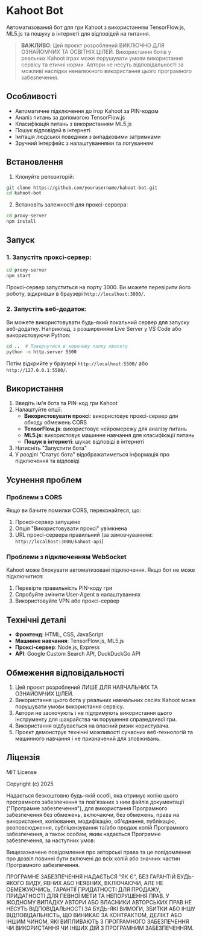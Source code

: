 # Kahoot Bot

Автоматизований бот для гри Kahoot з використанням TensorFlow.js, ML5.js та пошуку в інтернеті для відповідей на питання.

> **ВАЖЛИВО**: Цей проєкт розроблений ВИКЛЮЧНО ДЛЯ ОЗНАЙОМЧИХ ТА ОСВІТНІХ ЦІЛЕЙ. Використання ботів у реальних Kahoot іграх може порушувати умови використання сервісу та етичні норми. Автори не несуть відповідальності за можливі наслідки неналежного використання цього програмного забезпечення.

## Особливості

- Автоматичне підключення до ігор Kahoot за PIN-кодом
- Аналіз питань за допомогою TensorFlow.js
- Класифікація питань з використанням ML5.js
- Пошук відповідей в інтернеті
- Імітація людської поведінки з випадковими затримками
- Зручний інтерфейс з налаштуваннями та логуванням

## Встановлення

1. Клонуйте репозиторій:
```bash
git clone https://github.com/yourusername/kahoot-bot.git
cd kahoot-bot
```

2. Встановіть залежності для проксі-сервера:
```bash
cd proxy-server
npm install
```

## Запуск

### 1. Запустіть проксі-сервер:

```bash
cd proxy-server
npm start
```

Проксі-сервер запуститься на порту 3000. Ви можете перевірити його роботу, відкривши в браузері `http://localhost:3000/`.

### 2. Запустіть веб-додаток:

Ви можете використовувати будь-який локальний сервер для запуску веб-додатку. Наприклад, з розширенням Live Server у VS Code або використовуючи Python:

```bash
cd ..  # Повернутися в кореневу папку проєкту
python -m http.server 5500
```

Потім відкрийте у браузері `http://localhost:5500/` або `http://127.0.0.1:5500/`.

## Використання

1. Введіть ім'я бота та PIN-код гри Kahoot
2. Налаштуйте опції:
   - **Використовувати проксі**: використовує проксі-сервер для обходу обмежень CORS
   - **TensorFlow.js**: використовує нейромережу для аналізу питань
   - **ML5.js**: використовує машинне навчання для класифікації питань
   - **Пошук в інтернеті**: шукає відповіді в інтернеті
3. Натисніть "Запустити бота"
4. У розділі "Статус бота" відображатиметься інформація про підключення та відповіді

## Усунення проблем

### Проблеми з CORS

Якщо ви бачите помилки CORS, переконайтеся, що:
1. Проксі-сервер запущено
2. Опція "Використовувати проксі" увімкнена
3. URL проксі-сервера правильний (за замовчуванням: `http://localhost:3000/kahoot-api`)

### Проблеми з підключенням WebSocket

Kahoot може блокувати автоматизовані підключення. Якщо бот не може підключитися:
1. Перевірте правильність PIN-коду гри
2. Спробуйте змінити User-Agent в налаштуваннях
3. Використовуйте VPN або проксі-сервер

## Технічні деталі

- **Фронтенд**: HTML, CSS, JavaScript
- **Машинне навчання**: TensorFlow.js, ML5.js
- **Проксі-сервер**: Node.js, Express
- **API**: Google Custom Search API, DuckDuckGo API

## Обмеження відповідальності

1. Цей проєкт розроблений ЛИШЕ ДЛЯ НАВЧАЛЬНИХ ТА ОЗНАЙОМЧИХ ЦІЛЕЙ.
2. Використання цього бота у реальних навчальних сесіях Kahoot може порушувати умови використання сервісу.
3. Автори не заохочують і не підтримують використання цього інструменту для шахрайства чи порушення справедливої гри.
4. Використання відбувається на власний ризик користувача.
5. Проєкт демонструє технічні можливості сучасних веб-технологій та машинного навчання і не призначений для зловживань.

## Ліцензія

MIT License

Copyright (c) 2025

Надається безкоштовно будь-якій особі, яка отримує копію цього програмного забезпечення та пов'язаних з ним файлів документації ("Програмне забезпечення"), для використання Програмного забезпечення без обмежень, включаючи, без обмежень, права на використання, копіювання, модифікацію, об'єднання, публікацію, розповсюдження, субліцензування та/або продаж копій Програмного забезпечення, а також особам, яким надається Програмне забезпечення, за наступних умов:

Вищезазначене повідомлення про авторські права та це повідомлення про дозвіл повинні бути включені до всіх копій або значних частин Програмного забезпечення.

ПРОГРАМНЕ ЗАБЕЗПЕЧЕННЯ НАДАЄТЬСЯ "ЯК Є", БЕЗ ГАРАНТІЙ БУДЬ-ЯКОГО ВИДУ, ЯВНИХ АБО НЕЯВНИХ, ВКЛЮЧАЮЧИ, АЛЕ НЕ ОБМЕЖУЮЧИСЬ, ГАРАНТІЇ ПРИДАТНОСТІ ДЛЯ ПРОДАЖУ, ПРИДАТНОСТІ ДЛЯ ПЕВНОЇ МЕТИ ТА НЕПОРУШЕННЯ ПРАВ. У ЖОДНОМУ ВИПАДКУ АВТОРИ АБО ВЛАСНИКИ АВТОРСЬКИХ ПРАВ НЕ НЕСУТЬ ВІДПОВІДАЛЬНОСТІ ЗА БУДЬ-ЯКІ ВИМОГИ, ЗБИТКИ АБО ІНШУ ВІДПОВІДАЛЬНІСТЬ, ЩО ВИНИКАЄ ЗА КОНТРАКТОМ, ДЕЛІКТ АБО ІНШИМ ЧИНОМ, ЯКІ ВИПЛИВАЮТЬ З ПРОГРАМНОГО ЗАБЕЗПЕЧЕННЯ ЧИ ВИКОРИСТАННЯ ЧИ ІНШИХ ДІЙ З ПРОГРАМНИМ ЗАБЕЗПЕЧЕННЯМ.